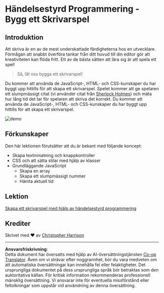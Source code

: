 <!--
CO_OP_TRANSLATOR_METADATA:
{
  "original_hash": "957547b822c40042e07d591c4fbfde4f",
  "translation_date": "2025-08-26T23:14:49+00:00",
  "source_file": "4-typing-game/README.md",
  "language_code": "sv"
}
-->
# Händelsestyrd Programmering - Bygg ett Skrivarspel

## Introduktion

Att skriva är en av de mest underskattade färdigheterna hos en utvecklare. Förmågan att snabbt överföra tankar från ditt huvud till din editor gör att kreativiteten kan flöda fritt. Ett av de bästa sätten att lära sig är att spela ett spel!

> Så, låt oss bygga ett skrivarspel!

Du kommer att använda de JavaScript-, HTML- och CSS-kunskaper du har byggt upp hittills för att skapa ett skrivarspel. Spelet kommer att ge spelaren ett slumpmässigt citat (vi använder citat från [Sherlock Holmes](https://en.wikipedia.org/wiki/Sherlock_Holmes)) och mäta hur lång tid det tar för spelaren att skriva det korrekt. Du kommer att använda de JavaScript-, HTML- och CSS-kunskaper du har byggt upp hittills för att skapa ett skrivarspel.

![demo](../../../4-typing-game/images/demo.gif)

## Förkunskaper

Den här lektionen förutsätter att du är bekant med följande koncept:

- Skapa textinmatning och knappkontroller
- CSS och att sätta stilar med hjälp av klasser
- Grundläggande JavaScript
  - Skapa en array
  - Skapa ett slumpmässigt nummer
  - Hämta aktuell tid

## Lektion

[Skapa ett skrivarspel med hjälp av händelsestyrd programmering](./typing-game/README.md)

## Krediter

Skrivet med ♥️ av [Christopher Harrison](http://www.twitter.com/geektrainer)

---

**Ansvarsfriskrivning**:  
Detta dokument har översatts med hjälp av AI-översättningstjänsten [Co-op Translator](https://github.com/Azure/co-op-translator). Även om vi strävar efter noggrannhet, bör du vara medveten om att automatiska översättningar kan innehålla fel eller felaktigheter. Det ursprungliga dokumentet på dess ursprungliga språk bör betraktas som den auktoritativa källan. För kritisk information rekommenderas professionell mänsklig översättning. Vi ansvarar inte för eventuella missförstånd eller feltolkningar som uppstår vid användning av denna översättning.